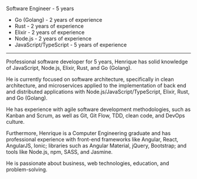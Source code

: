 Software Engineer - 5 years

- Go (Golang) - 2 years of experience
- Rust - 2 years of experience
- Elixir - 2 years of experience
- Node.js - 2 years of experience
- JavaScript/TypeScript - 5 years of experience

--------------------------------------------------------------------------------------------------------------------------------------------------------------

Professional software developer for 5 years, Henrique has solid knowledge of JavaScript, Node.js, Elixir, Rust, and Go (Golang).

He is currently focused on software architecture, specifically in clean architecture, and microservices applied to the implementation of back end and distributed applications with Node.js/JavaScript/TypeScript, Elixir, Rust, and Go (Golang).

He has experience with agile software development methodologies, such as Kanban and Scrum, as well as Git, Git Flow, TDD, clean code, and DevOps culture.

Furthermore, Henrique is a Computer Engineering graduate and has professional experience with front-end frameworks like Angular, React, AngularJS, Ionic; libraries such as Angular Material, jQuery, Bootstrap; and tools like Node.js, npm, SASS, and Jasmine.

He is passionate about business, web technologies, education, and problem-solving.
